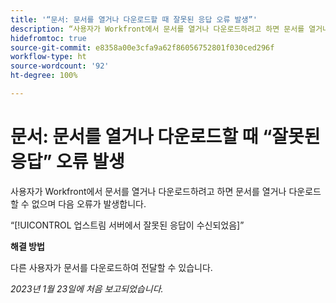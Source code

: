 ```yaml
---
title: '“문서: 문서를 열거나 다운로드할 때 잘못된 응답 오류 발생”'
description: “사용자가 Workfront에서 문서를 열거나 다운로드하려고 하면 문서를 열거나 다운로드할 수 없으며 오류가 발생합니다.”
hidefromtoc: true
source-git-commit: e8358a00e3cfa9a62f86056752801f030ced296f
workflow-type: ht
source-wordcount: '92'
ht-degree: 100%

---
```



# 문서: 문서를 열거나 다운로드할 때 “잘못된 응답” 오류 발생

<!--This article is on the WF and WFP TOC-->

사용자가 Workfront에서 문서를 열거나 다운로드하려고 하면 문서를 열거나 다운로드할 수 없으며 다음 오류가 발생합니다.

“[!UICONTROL 업스트림 서버에서 잘못된 응답이 수신되었음]”

**해결 방법**

다른 사용자가 문서를 다운로드하여 전달할 수 있습니다.

_2023년 1월 23일에 처음 보고되었습니다._

